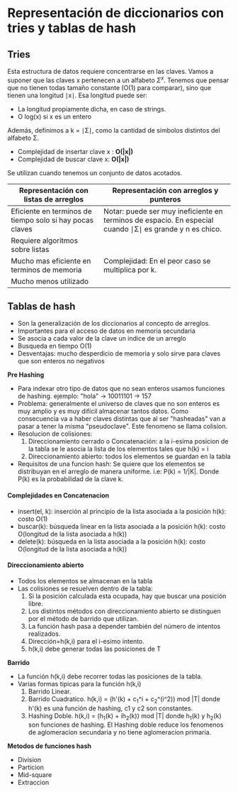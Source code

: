 # Representación de diccionarios con tries y tablas de hash
## Tries
Esta estructura de datos requiere concentrarse en las claves.
Vamos a suponer que las claves x pertenecen a un alfabeto $Σ^x$.
Tenemos que pensar que no tienen todas tamaño constante (O(1) para comparar), sino que tienen una longitud ∣x∣.
Esa longitud puede ser:
* La longitud propiamente dicha, en caso de strings.
* O log(x) si x es un entero
 
Además, definimos a k = ∣Σ∣, como la cantidad de símbolos distintos del alfabeto Σ.

* Complejidad de insertar clave x : **O(|x|)**
* Complejidad de buscar clave x: **O(|x|)**

Se utilizan cuando tenemos un conjunto de datos acotados.

|Representación con listas de arreglos| Representación con arreglos y punteros|
|--------|-------|
Eficiente en terminos de tiempo solo si hay pocas claves |  Notar: puede ser muy ineficiente en terminos de espacio. En especial cuando ∣Σ∣ es grande y n es chico.|
|Requiere algoritmos sobre listas|   | 
|Mucho mas eficiente en terminos de memoria | Complejidad: En el peor caso se multiplica por k.
|Mucho menos utilizado| |
## Tablas de hash
* Son la generalización de los diccionarios al concepto de arreglos.
* Importantes para el acceso de datos en memoria secundaria
* Se asocia a cada valor de la clave un indice de un arreglo
* Busqueda en tiempo O(1)
* Desventajas: mucho desperdicio de memoria y solo sirve para claves que son enteros no negativos 

**Pre Hashing**
* Para indexar otro tipo de datos que no sean enteros usamos funciones de hashing. ejemplo: "hola" -> 10011101 -> 157
* Problema: generalmente el universo de claves que no son enteros es muy amplio y es muy difícil almacenar tantos datos. Como consecuencia va a haber claves distintas que al ser "hasheadas" van a pasar a tener la misma "pseudoclave". Este fenomeno se llama colision.
* Resolucion de colisiones:
   1. Direccionamiento cerrado o Concatenación: a la i-esima posicion de la tabla se le asocia la lista de los elementos tales que h(k) = i
   2. Direccionamiento abierto: todos los elementos se guardan en la tabla
* Requisitos de una funcion hash: Se quiere que los elementos se distribuyan en el arreglo de manera uniforme. i.e: P(k) = 1/|K|. Donde P(k) es la probabilidad de la clave k.

#### Complejidades en Concatenacion
* insert(el, k): inserción al principio de la lista
asociada a la posición h(k): costo O(1)
* buscar(k): búsqueda linear en la lista
asociada a la posición h(k): costo O(longitud
de la lista asociada a h(k))
* delete(k): búsqueda en la lista asociada a la
posición h(k): costo O(longitud de la lista
asociada a h(k))

#### Direccionamiento abierto
* Todos los elementos se almacenan en la tabla
* Las colisiones se resuelven dentro de la tabla:
  1. Si la posición calculada esta ocupada, hay que buscar una posición libre.
  2. Los distintos métodos con direccionamiento abierto se distinguen por el método de barrido que utilizan.
  3. La función hash pasa a depender también del número de intentos realizados.
  4. Dirección=h(k,i) para el i-esimo intento.
  5. h(k,i) debe generar todas las posiciones de T

**Barrido**
* La función h(k,i) debe recorrer todas las posiciones de la tabla.
* Varias formas tipicas para la función h(k,i)
  1. Barrido Linear.
  2. Barrido Cuadratico. h(k,i) = (h'(k) + c<sub>1</sub>^i + c<sub>2</sub>^(i^2)) mod |T| donde h'(k) es una función de hashing, c1 y c2 son constantes.
  3. Hashing Doble. h(k,i) = (h<sub>1</sub>(k) + ih<sub>2</sub>(k)) mod |T| donde h<sub>1</sub>(k) y h<sub>2</sub>(k) son funciones de hashing. El Hashing doble reduce los fenomenos de aglomeracion secundaria y no tiene aglomeracion primaria.

**Metodos de funciones hash**
* Division
* Particion
* Mid-square
* Extraccion
